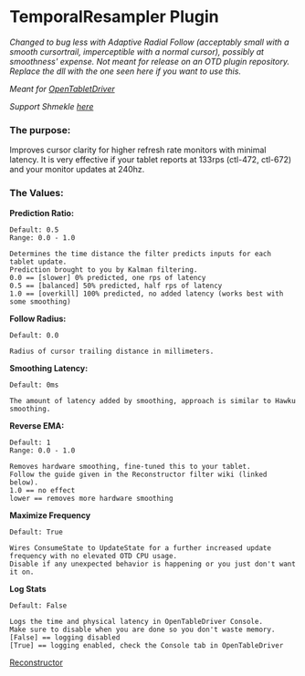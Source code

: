 # TemporalResampler Plugin

*Changed to bug less with Adaptive Radial Follow (acceptably small with a smooth cursortrail, imperceptible with a normal cursor), possibly at smoothness' expense. Not meant for release on an OTD plugin repository. Replace the dll with the one seen here if you want to use this.*

*Meant for [OpenTabletDriver](https://github.com/OpenTabletDriver/OpenTabletDriver)*

*Support Shmekle [here](https://www.patreon.com/Shmekle)*

### The purpose:
Improves cursor clarity for higher refresh rate monitors with minimal latency. It is very effective if your tablet reports at 133rps (ctl-472, ctl-672) and your monitor updates at 240hz.

### The Values:

**Prediction Ratio:**

    Default: 0.5
    Range: 0.0 - 1.0

    Determines the time distance the filter predicts inputs for each tablet update.
    Prediction brought to you by Kalman filtering.
    0.0 == [slower] 0% predicted, one rps of latency
    0.5 == [balanced] 50% predicted, half rps of latency
    1.0 == [overkill] 100% predicted, no added latency (works best with some smoothing)


**Follow Radius:** 

    Default: 0.0
    
    Radius of cursor trailing distance in millimeters.


**Smoothing Latency:** 

    Default: 0ms

    The amount of latency added by smoothing, approach is similar to Hawku smoothing.

    
**Reverse EMA:** 

    Default: 1
    Range: 0.0 - 1.0
    
    Removes hardware smoothing, fine-tuned this to your tablet. 
    Follow the guide given in the Reconstructor filter wiki (linked below). 
    1.0 == no effect
    lower == removes more hardware smoothing


**Maximize Frequency**

    Default: True

    Wires ConsumeState to UpdateState for a further increased update frequency with no elevated OTD CPU usage.
    Disable if any unexpected behavior is happening or you just don't want it on.
    
**Log Stats**

    Default: False

    Logs the time and physical latency in OpenTableDriver Console.
    Make sure to disable when you are done so you don't waste memory.
    [False] == logging disabled
    [True] == logging enabled, check the Console tab in OpenTableDriver

[Reconstructor](https://github.com/X9VoiD/VoiDPlugins/wiki/Reconstructor)
